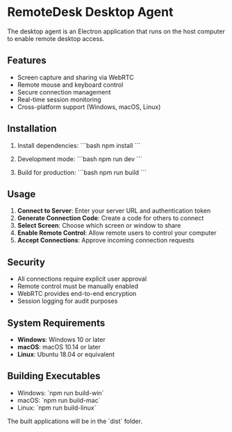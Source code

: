 # RemoteDesk Desktop Agent

The desktop agent is an Electron application that runs on the host computer to enable remote desktop access.

## Features

- Screen capture and sharing via WebRTC
- Remote mouse and keyboard control
- Secure connection management
- Real-time session monitoring
- Cross-platform support (Windows, macOS, Linux)

## Installation

1. Install dependencies:
\`\`\`bash
npm install
\`\`\`

2. Development mode:
\`\`\`bash
npm run dev
\`\`\`

3. Build for production:
\`\`\`bash
npm run build
\`\`\`

## Usage

1. **Connect to Server**: Enter your server URL and authentication token
2. **Generate Connection Code**: Create a code for others to connect
3. **Select Screen**: Choose which screen or window to share
4. **Enable Remote Control**: Allow remote users to control your computer
5. **Accept Connections**: Approve incoming connection requests

## Security

- All connections require explicit user approval
- Remote control must be manually enabled
- WebRTC provides end-to-end encryption
- Session logging for audit purposes

## System Requirements

- **Windows**: Windows 10 or later
- **macOS**: macOS 10.14 or later  
- **Linux**: Ubuntu 18.04 or equivalent

## Building Executables

- Windows: \`npm run build-win\`
- macOS: \`npm run build-mac\`
- Linux: \`npm run build-linux\`

The built applications will be in the \`dist\` folder.
